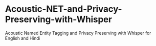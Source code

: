 # Acoustic-NET-and-Privacy-Preserving-with-Whisper
Acoustic Named Entity Tagging and Privacy Preserving with Whisper for English and Hindi
